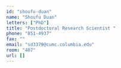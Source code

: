 ```yaml
---
id: "shoufu-duan"
name: "Shoufu Duan"
letters: ["PhD"]
title: "Postdoctoral Research Scientist "
phone: "851-4937"
fax: ""
email: "sd3379@cumc.columbia.edu"
room: "407"
url: []
---
```

